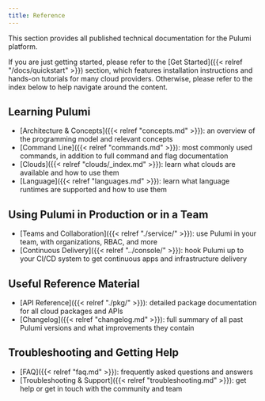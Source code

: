 ```yaml
---
title: Reference
---
```


This section provides all published technical documentation for the Pulumi platform.

If you are just getting started, please refer to the [Get Started]({{< relref "/docs/quickstart" >}}) section,
which features installation instructions and hands-on tutorials for many cloud providers. Otherwise,
please refer to the index below to help navigate around the content.

## Learning Pulumi

* [Architecture & Concepts]({{< relref "concepts.md" >}}): an overview of the programming model and relevant concepts
* [Command Line]({{< relref "commands.md" >}}): most commonly used commands, in addition to full command and flag documentation
* [Clouds]({{< relref "clouds/_index.md" >}}): learn what clouds are available and how to use them
* [Language]({{< relref "languages.md" >}}): learn what language runtimes are supported and how to use them

## Using Pulumi in Production or in a Team

* [Teams and Collaboration]({{< relref "./service/" >}}): use Pulumi in your team, with organizations, RBAC, and more
* [Continuous Delivery]({{< relref "../console/" >}}): hook Pulumi up to your CI/CD system to get continuous apps and infrastructure delivery

## Useful Reference Material

* [API Reference]({{< relref "./pkg/" >}}): detailed package documentation for all cloud packages and APIs
* [Changelog]({{< relref "changelog.md" >}}): full summary of all past Pulumi versions and what improvements they contain

## Troubleshooting and Getting Help

* [FAQ]({{< relref "faq.md" >}}): frequently asked questions and answers
* [Troubleshooting & Support]({{< relref "troubleshooting.md" >}}): get help or get in touch with the community and team
